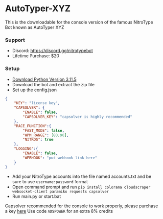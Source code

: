 # AutoTyper-XYZ
This is the downloadable for the console version of the famous NitroType Bot known as AutoTyper XYZ

### Support
- Discord: https://discord.gg/nitrotypebot
- Lifetime Purchase: $20  

### Setup
- [Download Python Version 3.11.5](https://www.python.org/downloads/release/python-3115/)
- Download the bot and extract the zip file
- Set up the config.json
```json
{
    "KEY": "license key",
    "CAPSOLVER": {
        "ENABLE": false,
        "CAPSOLVER_KEY": "capsolver is highly recommended"
    },
    "RACE_FUNCTION":{
        "FAST_MODE": false,
        "WPM_RANGE": [80,90],
        "NITROS": true
    },
    "LOGGING":{
        "ENABLE": false,
        "WEBHOOK": "put webhook link here"
    }
}
```
- Add your NitroType accounts into the file named accounts.txt and be sure to use `username:password` format
- Open command prompt and run `pip install colorama cloudscraper websocket-client paramiko requests capsolver`
- Run main.py or start.bat

Capsolver recommended for the console to work properly, please purchase a key [here](https://dashboard.capsolver.com/passport/register?inviteCode=StGPg6LhBb5j)
Use code `ADSPOWER` for an extra 8% credits
